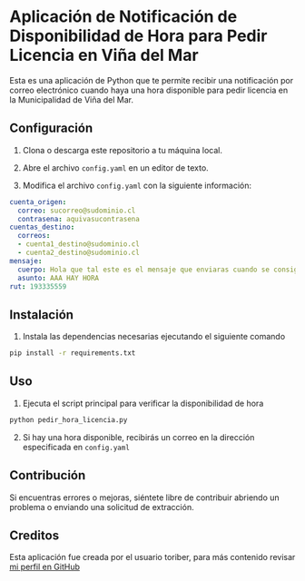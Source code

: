 # Aplicación de Notificación de Disponibilidad de Hora para Pedir Licencia en Viña del Mar

Esta es una aplicación de Python que te permite recibir una notificación por correo electrónico cuando haya una hora disponible para pedir licencia en la Municipalidad de Viña del Mar.

## Configuración

1. Clona o descarga este repositorio a tu máquina local.

2. Abre el archivo `config.yaml` en un editor de texto.

3. Modifica el archivo `config.yaml` con la siguiente información:

```yaml
cuenta_origen:
  correo: sucorreo@sudominio.cl
  contrasena: aquivasucontrasena
cuentas_destino:
  correos:
  - cuenta1_destino@sudominio.cl
  - cuenta2_destino@sudominio.cl
mensaje: 
  cuerpo: Hola que tal este es el mensaje que enviaras cuando se consiga la hora!
  asunto: AAA HAY HORA 
rut: 193335559
```
## Instalación
1. Instala las dependencias necesarias ejecutando el siguiente comando
```bash
pip install -r requirements.txt 
```
## Uso
1. Ejecuta el script principal para verificar la disponibilidad de hora
```bash
python pedir_hora_licencia.py
```
2. Si hay una hora disponible, recibirás un correo en la dirección especificada en `config.yaml`
## Contribución
Si encuentras errores o mejoras, siéntete libre de contribuir abriendo un problema o enviando una solicitud de extracción.
## Creditos
Esta aplicación fue creada por el usuario toriber, para más contenido revisar [mi perfil en GitHub](https://github.com/toriber)
